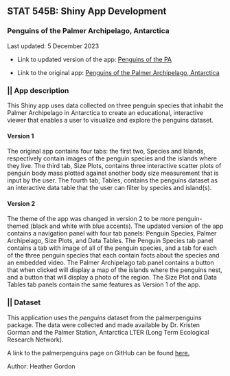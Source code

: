 ## STAT 545B: Shiny App Development

### Penguins of the Palmer Archipelago, Antarctica

Last updated: 5 December 2023 

* Link to updated version of the app: [Penguins of the PA](https://hgordon.shinyapps.io/Penguins_of_the_PA/)  

* Link to the original app:  [Penguins of the Palmer Archipelago, Antarctica](https://hgordon.shinyapps.io/palmer_archipelago_penguins/) 


### **|| App description** 

This Shiny app uses data collected on three penguin species that inhabit the Palmer Archipelago in Antarctica to create an educational, interactive viewer that enables a user to visualize and explore the penguins dataset. 

#### Version 1
The original app contains four tabs: the first two, Species and Islands, respectively contain images of the penguin species and the islands where they live. The third tab, Size Plots, contains three interactive scatter plots of penguin body mass plotted against another body size measurement that is input by the user. The fourth tab, Tables, contains the penguins dataset as an interactive data table that the user can filter by species and island(s). 

#### Version 2
The theme of the app was changed in version 2 to be more penguin-themed (black and white with blue accents). The updated version of the app contains a navigation panel with four tab panels: Penguin Species, Palmer Archipelago, Size Plots, and Data Tables. The Penguin Species tab panel contains a tab with image of all of the penguin species, and a tab for each of the three penguin species that each contain facts about the species and an embedded video. The Palmer Archipelago tab panel contains a button that when clicked will display a map of the islands where the penguins nest, and a button that will display a photo of the region. The Size Plot and Data Tables tab panels contain the same features as Version 1 of the app.

### **|| Dataset** 

This application uses the *penguins* dataset from the palmerpenguins package. The data were collected and made available by Dr. Kristen Gorman and the Palmer Station, Antarctica LTER (Long Term Ecological Research Network).

A link to the palmerpenguins page on GitHub can be found [here.](https://allisonhorst.github.io/palmerpenguins/)  






 
Author: Heather Gordon
